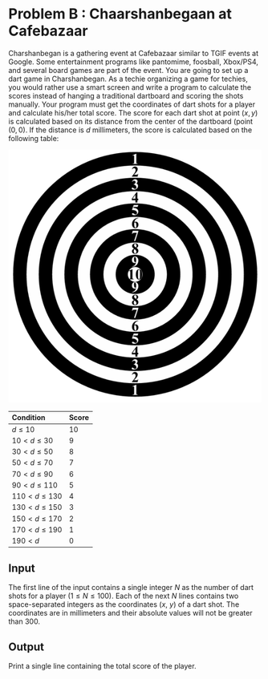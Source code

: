 # Problem B : Chaarshanbegaan at Cafebazaar

Charshanbegan is a gathering event at Cafebazaar similar to TGIF events at Google. Some entertainment programs like pantomime, foosball, Xbox/PS4, and several board games are part of the event. You are going to set up a dart game in Charshanbegan. As a techie organizing a game for techies, you would rather use a smart screen and write a program to calculate the scores instead of hanging a traditional dartboard and scoring the shots manually. Your program must get the coordinates of dart shots for a player and calculate his/her total score. The score for each dart shot at point ($x , y$) is calculated based on its distance from the center of the dartboard (point ($0, 0$). If the distance is $d$ millimeters, the score is calculated based on the following table:

![img-2018-b](../../img/2018/b.png)


| Condition         | Score |
| :---------------- | :---- |
| $d \le 10$        | $10$  |
| $10 < d \le 30$   | $9$   |
| $30 < d \le 50$   | $8$   |
| $50 < d \le 70$   | $7$   |
| $70 < d \le 90$   | $6$   |
| $90 < d \le 110$  | $5$   |
| $110 < d \le 130$ | $4$   |
| $130 < d \le 150$ | $3$   |
| $150 < d \le 170$ | $2$   |
| $170 < d \le 190$ | $1$   |
| $190 < d$         | $0$   |

## Input

The first line of the input contains a single integer $N$ as the number of dart shots for a player ($1 \le N \le 100$). Each of the next $N$ lines contains two space-separated integers as the coordinates ($x$, $y$) of a dart shot. The coordinates are in millimeters and their absolute values will not be greater than 300.

## Output

Print a single line containing the total score of the player.
